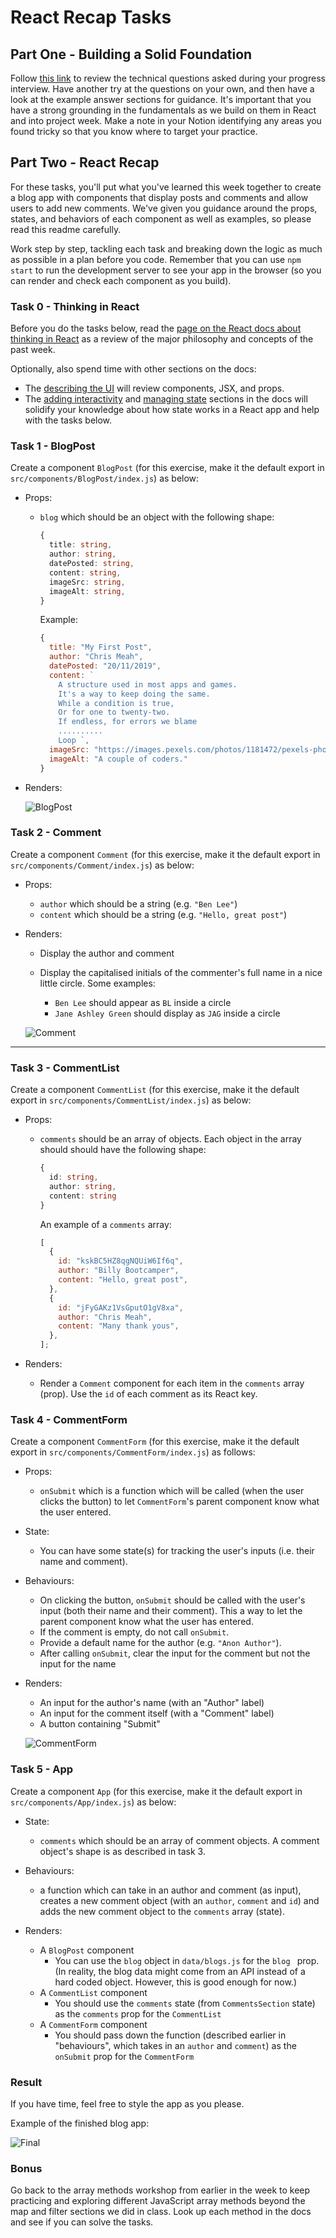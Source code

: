 # React Recap Tasks

## Part One - Building a Solid Foundation

Follow [this link](https://github.com/SchoolOfCode/recap_progress-interview-task) to review the technical questions asked during your progress interview. Have another try at the questions on your own, and then have a look at the example answer sections for guidance. It's important that you have a strong grounding in the fundamentals as we build on them in React and into project week. Make a note in your Notion identifying any areas you found tricky so that you know where to target your practice.

## Part Two - React Recap

For these tasks, you'll put what you've learned this week together to create a blog app with components that display posts and comments and allow users to add new comments. We've given you guidance around the props, states, and behaviors of each component as well as examples, so please read this readme carefully.

Work step by step, tackling each task and breaking down the logic as much as possible in a plan before you code. Remember that you can use `npm start` to run the development server to see your app in the browser (so you can render and check each component as you build).

### Task 0 - Thinking in React

Before you do the tasks below, read the [page on the React docs about thinking in React](https://beta.reactjs.org/learn/thinking-in-react) as a review of the major philosophy and concepts of the past week.

Optionally, also spend time with other sections on the docs:
- The [describing the UI](https://beta.reactjs.org/learn/describing-the-ui) will review components, JSX, and props.
- The [adding interactivity](https://beta.reactjs.org/learn/adding-interactivity) and [managing state](https://beta.reactjs.org/learn/managing-state) sections in the docs will solidify your knowledge about how state works in a React app and help with the tasks below.

### Task 1 - BlogPost

Create a component `BlogPost` (for this exercise, make it the default export in `src/components/BlogPost/index.js`) as below:

- Props:

  - `blog` which should be an object with the following shape:

    ```ts
    {
      title: string,
      author: string,
      datePosted: string,
      content: string,
      imageSrc: string,
      imageAlt: string,
    }
    ```

    Example:

    ```js
    {
      title: "My First Post",
      author: "Chris Meah",
      datePosted: "20/11/2019",
      content: `
        A structure used in most apps and games.
        It's a way to keep doing the same.
        While a condition is true,
        Or for one to twenty-two.
        If endless, for errors we blame
        ..........
        Loop `,
      imageSrc: "https://images.pexels.com/photos/1181472/pexels-photo-1181472.jpeg?auto=compress&cs=tinysrgb&dpr=2&h=750&w=1260",
      imageAlt: "A couple of coders."
    }
    ```

- Renders:

  ![BlogPost](BlogPost.png)

### Task 2 - Comment

Create a component `Comment` (for this exercise, make it the default export in `src/components/Comment/index.js`) as below:

- Props:

  - `author` which should be a string (e.g. `"Ben Lee"`)
  - `content` which should be a string (e.g. `"Hello, great post"`)

- Renders:

  - Display the author and comment
  - Display the capitalised initials of the commenter's full name in a nice little circle. Some examples:

    - `Ben Lee` should appear as `BL` inside a circle
    - `Jane Ashley Green` should display as `JAG` inside a circle

  ![Comment](Comment.png)

---

### Task 3 - CommentList

Create a component `CommentList` (for this exercise, make it the default export in `src/components/CommentList/index.js`) as below:

- Props:

  - `comments` should be an array of objects. Each object in the array should should have the following shape:

    ```ts
    {
      id: string,
      author: string,
      content: string
    }
    ```

    An example of a `comments` array:

    ```js
    [
      {
        id: "kskBC5HZ8qgNQUiW6If6q",
        author: "Billy Bootcamper",
        content: "Hello, great post",
      },
      {
        id: "jFyGAKz1VsGputO1gV8xa",
        author: "Chris Meah",
        content: "Many thank yous",
      },
    ];
    ```

- Renders:
  - Render a `Comment` component for each item in the `comments` array (prop). Use the `id` of each comment as its React key.

### Task 4 - CommentForm

Create a component `CommentForm` (for this exercise, make it the default export in `src/components/CommentForm/index.js`) as follows:

- Props:

  - `onSubmit` which is a function which will be called (when the user clicks the button) to let `CommentForm`'s parent component know what the user entered.

- State:

  - You can have some state(s) for tracking the user's inputs (i.e. their name and comment).

- Behaviours:

  - On clicking the button, `onSubmit` should be called with the user's input (both their name and their comment). This a way to let the parent component know what the user has entered.
  - If the comment is empty, do not call `onSubmit`.
  - Provide a default name for the author (e.g. `"Anon Author"`).
  - After calling `onSubmit`, clear the input for the comment but not the input for the name

- Renders:

  - An input for the author's name (with an "Author" label)
  - An input for the comment itself (with a "Comment" label)
  - A button containing "Submit"

  ![CommentForm](CommentForm.png)

### Task 5 - App

Create a component `App` (for this exercise, make it the default export in `src/components/App/index.js`) as below:

- State:

  - `comments` which should be an array of comment objects. A comment object's shape is as described in task 3.

- Behaviours:

  - a function which can take in an author and comment (as input), creates a new comment object (with an `author`, `comment` and `id`) and adds the new comment object to the `comments` array (state).

- Renders:

  - A `BlogPost` component
    - You can use the `blog` object in `data/blogs.js` for the `blog ` prop. (In reality, the blog data might come from an API instead of a hard coded object. However, this is good enough for now.)
  - A `CommentList` component
    - You should use the `comments` state (from `CommentsSection` state) as the `comments` prop for the `CommentList`
  - A `CommentForm` component
    - You should pass down the function (described earlier in "behaviours", which takes in an `author` and `comment`) as the `onSubmit` prop for the `CommentForm`

### Result

If you have time, feel free to style the app as you please.

Example of the finished blog app:

![Final](Final.png)

### Bonus

Go back to the array methods workshop from earlier in the week to keep practicing and exploring different JavaScript array methods beyond the map and filter sections we did in class. Look up each method in the docs and see if you can solve the tasks.
